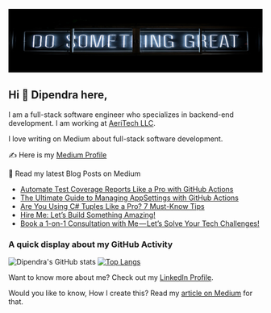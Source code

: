 ![Dipendra Neupane Github Cover Photo](https://github.com/dipneupane/dipneupane/blob/main/assets/dipneupane_readme-cover.jpg)

## Hi 👋 Dipendra here, 
I am a full-stack software engineer who specializes in backend-end development. I am working at [AeriTech LLC](https://aeritech.com).


I love writing on Medium about full-stack software development. 

✍️ Here is my [Medium Profile](https://medium.com/@dipneupane)

📩 Read my latest Blog Posts on Medium
<!-- BLOG-POST-LIST:START -->
- [Automate Test Coverage Reports Like a Pro with GitHub Actions](https://medium.com/nerd-for-tech/automate-test-coverage-reports-like-a-pro-with-github-actions-5b56560afd43?source=rss-37161d399cd7------2)
- [The Ultimate Guide to Managing AppSettings with GitHub Actions](https://medium.com/nerd-for-tech/the-ultimate-guide-to-managing-appsettings-with-github-actions-f4888cd5653e?source=rss-37161d399cd7------2)
- [Are You Using C# Tuples Like a Pro? 7 Must-Know Tips](https://medium.com/codenp/are-you-using-c-tuples-like-a-pro-7-must-know-tips-0f035b532c7d?source=rss-37161d399cd7------2)
- [Hire Me: Let’s Build Something Amazing!](https://medium.com/@dipneupane/hire-me-lets-build-something-amazing-50fb7639f2b1?source=rss-37161d399cd7------2)
- [Book a 1-on-1 Consultation with Me — Let’s Solve Your Tech Challenges!](https://medium.com/@dipneupane/book-a-1-on-1-consultation-with-me-lets-solve-your-tech-challenges-868409fe10c5?source=rss-37161d399cd7------2)
<!-- BLOG-POST-LIST:END -->


### A quick display about my GitHub Activity

![Dipendra's GitHub stats](https://github-readme-stats.vercel.app/api?username=dipneupane&show_icons=true&theme=transparent) [![Top Langs](https://github-readme-stats.vercel.app/api/top-langs/?username=dipneupane&layout=donut)](https://github.com/dipneupane/github-readme-stats)

Want to know more about me? Check out my [LinkedIn Profile](https://www.linkedin.com/in/dipneupane).

Would you like to know, How I create this? Read my [article on Medium](https://medium.com/@dipneupane/replace-your-resume-with-an-impressive-github-profile-readme-3019183a3029) for that.
